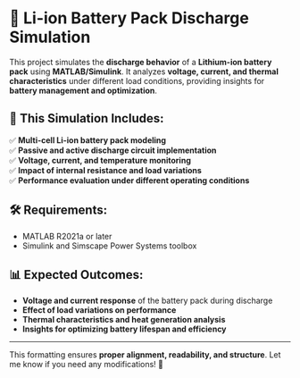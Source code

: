 # 🔋 Li-ion Battery Pack Discharge Simulation  

This project simulates the **discharge behavior** of a **Lithium-ion battery pack** using **MATLAB/Simulink**. It analyzes **voltage, current, and thermal characteristics** under different load conditions, providing insights for **battery management and optimization**.  

## 🚀 This Simulation Includes:  
✅ **Multi-cell Li-ion battery pack modeling**  
✅ **Passive and active discharge circuit implementation**  
✅ **Voltage, current, and temperature monitoring**  
✅ **Impact of internal resistance and load variations**  
✅ **Performance evaluation under different operating conditions**  

## 🛠 Requirements:  
- MATLAB R2021a or later  
- Simulink and Simscape Power Systems toolbox  

## 📊 Expected Outcomes:  
- **Voltage and current response** of the battery pack during discharge  
- **Effect of load variations on performance**  
- **Thermal characteristics and heat generation analysis**  
- **Insights for optimizing battery lifespan and efficiency**  

---

This formatting ensures **proper alignment, readability, and structure**. Let me know if you need any modifications! 🚀
